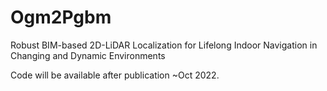 # Ogm2Pgbm
Robust BIM-based 2D-LiDAR Localization for Lifelong Indoor Navigation in Changing and Dynamic Environments 

Code will be available after publication ~Oct 2022.
